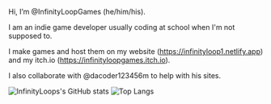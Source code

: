 Hi, I’m @InfinityLoopGames (he/him/his).

I am an indie game developer usually coding at school when I'm not supposed to.

I make games and host them on my website (https://infinityloop1.netlify.app) and my itch.io (https://infinityloopgames.itch.io).

I also collaborate with @dacoder123456m to help with his sites.

![InfinityLoops's GitHub stats](https://github-readme-stats.vercel.app/api?username=InfinityLoopGames&show_icons=true&theme=transparent&include_all_commits=true)
![Top Langs](https://github-readme-stats.vercel.app/api/top-langs/?username=InfinityLoopGames&layout=compact&theme=transparent)


<!---
InfinityLoopGames/InfinityLoopGames is a ✨ special ✨ repository because its `README.md` (this file) appears on your GitHub profile.
You can click the Preview link to take a look at your changes.
--->
